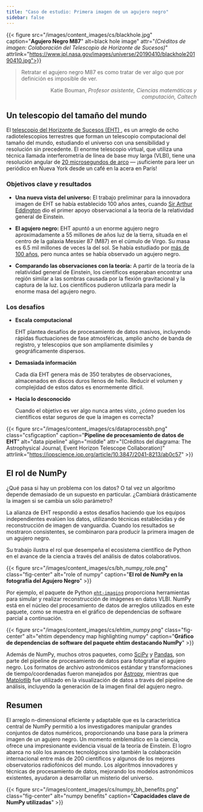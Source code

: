 ```yaml
---
title: "Caso de estudio: Primera imagen de un agujero negro"
sidebar: false
---
```


{{< figure src="/images/content_images/cs/blackhole.jpg" caption="**Agujero Negro M87**" alt=black hole image" attr="*(Créditos de imagen: Colaboración del Telescopio de Horizonte de Sucesos)*" attrlink="https://www.jpl.nasa.gov/images/universe/20190410/blackhole20190410.jpg">}}

<blockquote cite="https://www.youtube.com/watch?v=BIvezCVcsYs">
    <p>Retratar el agujero negro M87 es como tratar de ver algo que por definición es imposible de ver.</p>
    <footer align="right">Katie Bouman, <cite>Profesor asistente, Ciencias matemáticas y computación, Caltech</cite></footer>
</blockquote>

## Un telescopio del tamaño del mundo

El [ telescopio del Horizonte de Sucesos (EHT) ](https://eventhorizontelescope.org), es un arreglo de ocho radiotelescopios terrestres que forman un telescopio computacional del tamaño del mundo, estudiando el universo con una sensibilidad y resolución sin precedente.  El enorme telescopio virtual, que utiliza una técnica llamada interferometría de línea de base muy larga (VLBI), tiene una resolución angular de [20 microsegundos de arco][resolution] — ¡suficiente para leer un periódico en Nueva York desde un café en la acera en París!

### Objetivos clave y resultados

* **Una nueva vista del universo:** El trabajo preliminar para la innovadora imagen de EHT se había establecido 100 años antes, cuando [Sir Arthur Eddington][eddington] dio el primer apoyo observacional a la teoría de la relatividad general de Einstein.

* **El agujero negro:** EHT apuntó a un enorme agujero negro aproximadamente a 55 millones de años luz de la tierra, situada en el centro de la galaxia Messier 87 (M87) en el cúmulo de Virgo. Su masa es 6.5 mil millones de veces la del sol. Se había estudiado por [más de 100 años](https://www.jpl.nasa.gov/news/news.php?feature=7385), pero nunca antes se había observado un agujero negro.

* **Comparando las observaciones con la teoría:** A partir de la teoría de la relatividad general de Einstein, los científicos esperaban encontrar una región similar a las sombras causada por la flexión gravitacional y la captura de la luz. Los científicos pudieron utilizarla para medir la enorme masa del agujero negro.

### Los desafíos

* **Escala computacional**

    EHT plantea desafíos de procesamiento de datos masivos, incluyendo rápidas fluctuaciones de fase atmosféricas, amplio ancho de banda de registro, y telescopios que son ampliamente disímiles y geográficamente dispersos.

* **Demasiada información**

    Cada día EHT genera más de 350 terabytes de observaciones, almacenados en discos duros llenos de helio. Reducir el volumen y complejidad de estos datos es enormemente difícil.

* **Hacia lo desconocido**

    Cuando el objetivo es ver algo nunca antes visto, ¿cómo pueden los científicos estar seguros de que la imagen es correcta?

{{< figure src="/images/content_images/cs/dataprocessbh.png" class="csfigcaption" caption="**Pipeline de procesamiento de datos de EHT**" alt="data pipeline" align="middle" attr="(Créditos del diagrama: The Astrophysical Journal, Event Horizon Telescope Collaboration)" attrlink="https://iopscience.iop.org/article/10.3847/2041-8213/ab0c57" >}}

## El rol de NumPy

¿Qué pasa si hay un problema con los datos? O tal vez un algoritmo depende demasiado de un supuesto en particular. ¿Cambiará drásticamente la imagen si se cambia un sólo parámetro?

La alianza de EHT respondió a estos desafíos haciendo que los equipos independientes evalúen los datos, utilizando técnicas establecidas y de reconstrucción de imagen de vanguardia. Cuando los resultados se mostraron consistentes, se combinaron para producir la primera imagen de un agujero negro.

Su trabajo ilustra el rol que desempeña el ecosistema científico de Python en el avance de la ciencia a través del análisis de datos colaborativos.

{{< figure src="/images/content_images/cs/bh_numpy_role.png" class="fig-center" alt="role of numpy" caption="**El rol de NumPy en la fotografía del Agujero Negro**" >}}

Por ejemplo, el paquete de Python [`eht-imaging`][ehtim] proporciona herramientas para simular y realizar reconstrucción de imágenes en datos VLBI. NumPy está en el núcleo del procesamiento de datos de arreglos utilizados en este paquete, como se muestra en el gráfico de dependencias de software parcial a continuación.

{{< figure src="/images/content_images/cs/ehtim_numpy.png" class="fig-center" alt="ehtim dependency map highlighting numpy" caption="**Gráfico de dependencias de software del paquete ehtim destacando NumPy**" >}}

Además de NumPy, muchos otros paquetes, como [SciPy](https://www.scipy.org) y [Pandas](https://pandas.io), son parte del pipeline de procesamiento de datos para fotografiar el agujero negro. Los formatos de archivo astronómicos estándar y transformaciones de tiempo/coordenadas fueron manejados por [Astropy][astropy], mientras que [Matplotlib][mpl] fue utilizado en la visualización de datos a través del pipeline de análisis, incluyendo la generación de la imagen final del agujero negro.

## Resumen

El arreglo n-dimensional eficiente y adaptable que es la característica central de NumPy permitió a los investigadores manipular grandes conjuntos de datos numéricos, proporcionando una base para la primera imagen de un agujero negro. Un momento emblemático en la ciencia, ofrece una impresionante evidencia visual de la teoría de Einstein. El logro abarca no sólo los avances tecnológicos sino también la colaboración internacional entre más de 200 científicos y algunos de los mejores observatorios radiofónicos del mundo.  Los algoritmos innovadores y técnicas de procesamiento de datos, mejorando los modelos astronómicos existentes, ayudaron a desarrollar un misterio del universo.

{{< figure src="/images/content_images/cs/numpy_bh_benefits.png" class="fig-center" alt="numpy benefits" caption="**Capacidades clave de NumPy utilizadas**" >}}

[resolution]: https://eventhorizontelescope.org/press-release-april-10-2019-astronomers-capture-first-image-black-hole

[eddington]: https://en.wikipedia.org/wiki/Eddington_experiment

[ehtim]: https://github.com/achael/eht-imaging

[astropy]: https://www.astropy.org/
[mpl]: https://matplotlib.org/

